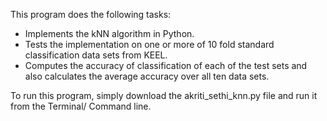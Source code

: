 This program does the following tasks:

  - Implements the kNN algorithm in Python.
  - Tests the implementation on one or more of 10 fold standard classification data sets from KEEL.
  - Computes the accuracy of classification of each of the test sets and also calculates the average accuracy over all ten data sets.
 
 To run this program, simply download the akriti_sethi_knn.py file and run it from the Terminal/ Command line.
